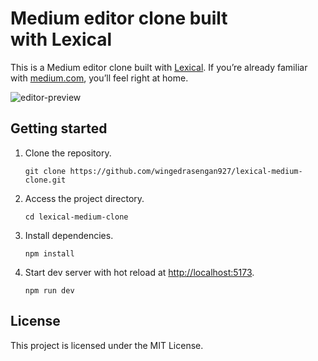 # Medium editor clone built with Lexical

This is a Medium editor clone built with [Lexical](https://lexical.dev). If you’re already familiar with [medium.com](https://medium.com), you’ll feel right at home.

![editor-preview](https://github.com/wingedrasengan927/lexical-medium-clone/blob/main/public/images/lexical-medium-clone.png)

## Getting started

1. Clone the repository.
   
   ```shell
   git clone https://github.com/wingedrasengan927/lexical-medium-clone.git
   ```

2. Access the project directory.
   
   ```shell
   cd lexical-medium-clone
   ```

3. Install dependencies.
   
   ```shell
   npm install
   ```

4. Start dev server with hot reload at [http://localhost:5173](http://localhost:5173/).
   
   ```shell
   npm run dev
   ```

## License

This project is licensed under the MIT License.


